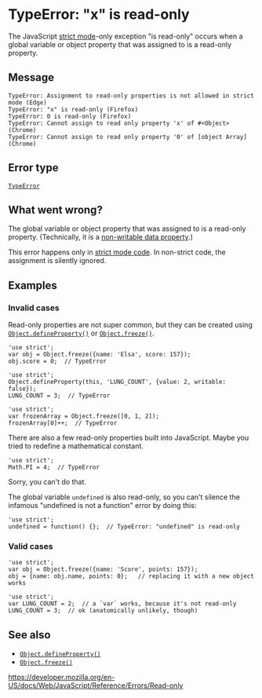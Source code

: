 # TypeError: "x" is read-only

The JavaScript [strict mode](../strict_mode)-only exception "is read-only" occurs when a global variable or object property that was assigned to is a read-only property.

## Message

    TypeError: Assignment to read-only properties is not allowed in strict mode (Edge)
    TypeError: "x" is read-only (Firefox)
    TypeError: 0 is read-only (Firefox)
    TypeError: Cannot assign to read only property 'x' of #<Object> (Chrome)
    TypeError: Cannot assign to read only property '0' of [object Array] (Chrome)

## Error type

[`TypeError`](../global_objects/typeerror)

## What went wrong?

The global variable or object property that was assigned to is a read-only property. (Technically, it is a [non-writable data property](../global_objects/object/defineproperty#writable_attribute).)

This error happens only in [strict mode code](../strict_mode). In non-strict code, the assignment is silently ignored.

## Examples

### Invalid cases

Read-only properties are not super common, but they can be created using [`Object.defineProperty()`](../global_objects/object/defineproperty) or [`Object.freeze()`](../global_objects/object/freeze).

    'use strict';
    var obj = Object.freeze({name: 'Elsa', score: 157});
    obj.score = 0;  // TypeError

    'use strict';
    Object.defineProperty(this, 'LUNG_COUNT', {value: 2, writable: false});
    LUNG_COUNT = 3;  // TypeError

    'use strict';
    var frozenArray = Object.freeze([0, 1, 2]);
    frozenArray[0]++;  // TypeError

There are also a few read-only properties built into JavaScript. Maybe you tried to redefine a mathematical constant.

    'use strict';
    Math.PI = 4;  // TypeError

Sorry, you can't do that.

The global variable `undefined` is also read-only, so you can't silence the infamous "undefined is not a function" error by doing this:

    'use strict';
    undefined = function() {};  // TypeError: "undefined" is read-only

### Valid cases

    'use strict';
    var obj = Object.freeze({name: 'Score', points: 157});
    obj = {name: obj.name, points: 0};   // replacing it with a new object works

    'use strict';
    var LUNG_COUNT = 2;  // a `var` works, because it's not read-only
    LUNG_COUNT = 3;  // ok (anatomically unlikely, though)

## See also

-   [`Object.defineProperty()`](../global_objects/object/defineproperty)
-   [`Object.freeze()`](../global_objects/object/freeze)

<a href="https://developer.mozilla.org/en-US/docs/Web/JavaScript/Reference/Errors/Read-only" class="_attribution-link">https://developer.mozilla.org/en-US/docs/Web/JavaScript/Reference/Errors/Read-only</a>
